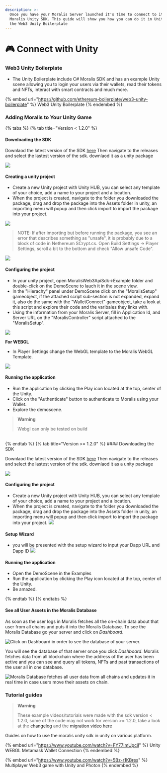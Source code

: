 ```yaml
---
description: >-
  Once you have your Moralis Server launched it's time to connect to it via the
  Moralis Unity SDK. This guide will show you how you can do it in Unity with
  the Web3 Unity Boilerplate
---
```


# 🎮 Connect with Unity

### Web3 Unity Boilerplate

- The Unity Boilerplate include C# Moralis SDK and has an example Unity scene allowing you to login your users via their wallets, read their tokens and NFTs, interact with smart contracts and much more.

{% embed url="https://github.com/ethereum-boilerplate/web3-unity-boilerplate" %}
Web3 Unity Boilerplate
{% endembed %}

### Adding Moralis to Your Unity Game

{% tabs %}
{% tab title="Version < 1.2.0" %}

#### Downloading the SDK

Downlaod the latest version of the SDK [here](https://github.com/ethereum-boilerplate/web3-unity-boilerplate) Then navigate to the releases and select the lastest version of the sdk. downlaod it as a unity package

![](../../.gitbook/assets/downloadtheunitysdk.gif)

#### Creating a unity project

- Create a new Unity project with Unity HUB, you can select any template of your choice, add a name to your project and a location.
- When the project is created, navigate to the folder you downloaded the package, drag and drop the package into the Assets folder in unity, an importing menu will popup and then click import to import the package into your project.

![](../../.gitbook/assets/importingthesdk.gif)

> NOTE: If after importing but before running the package, you see an error that describes something as "unsafe", it is probably due to a block of code in Nethereum SCrypt.cs. Open Build Settings -> Player Settings, scroll a bit to the bottom and check "Allow unsafe Code".

![](../../.gitbook/assets/unsafe.gif)

#### Configuring the project

- In your unity project, open MoralisWeb3ApiSdk->Example folder and double-click on the DemoScene to lauch it in the scene view.
- In the "Hierachy" panel under DemoScene click on the "MoralisSetup" gameobject, if the attached script sub-section is not expanded, expand it, also do the same with the "WalletConnect" gameobject, take a look at this script and explore their code and the varibales they links with.
- Using the information from your Moralis Server, fill in Application Id, and Server URL on the "MoralisController" script attached to the "MoralisSetup".

![](../../.gitbook/assets/addingserverkeys.gif)

**For WEBGL**

- In Player Settings change the WebGL template to the Moralis WebGL Template.

![](../../.gitbook/assets/buildingforwebgl.gif)

#### Running the application

- Run the application by clicking the Play icon located at the top, center of the Unity.
- Click on the "Authenticate" button to authenticate to Moralis using your Wallet.
- Explore the demoscene.

> **Warning**
>
> Webgl can only be tested on build

<br/>
{% endtab %}
{% tab title="Version >= 1.2.0" %}
#### Downloading the SDK

Downlaod the latest version of the SDK [here](https://github.com/ethereum-boilerplate/web3-unity-boilerplate) Then navigate to the releases and select the lastest version of the sdk. downlaod it as a unity package

![](../../.gitbook/assets/downloadtheunitysdk.gif)

#### Configuring the project

- Create a new Unity project with Unity HUB, you can select any template of your choice, add a name to your project and a location.
- When the project is created, navigate to the folder you downloaded the package, drag and drop the package into the Assets folder in unity, an importing menu will popup and then click import to import the package into your project.
  ![](../../.gitbook/assets/moralis_package_setup.gif)

#### Setup Wizard

- you will be presented with the setup wizard to input your Dapp URL and Dapp ID
  ![](../../.gitbook/assets/moralis-unity-boilerplate_2.gif)

#### Running the application

- Open the DemoScene in the Examples
- Run the application by clicking the Play icon located at the top, center of the Unity.
- Be amazed.

{% endtab %}
{% endtabs %}

#### See all User Assets in the Moralis Database

As soon as the user logs in Moralis fetches all the on-chain data about that user from all chains and puts it into the Moralis Database. To see the Moralis Database go your server and click on _Dashboard_.

![Click on Dashboard in order to see the database of your server.](<../../.gitbook/assets/Screenshot 2021-10-15 at 18.38.52.png>)

You will see the database of that server once you click _Dashboard_. Moralis fetches data from all blockchain where the address of the user has been active and you can see and query all tokens, NFTs and past transactions of the user all in one database.

![Moralis Database fetches all user data from all chains and updates it in real time in case users move their assets on chain.](<../../.gitbook/assets/Screenshot 2021-10-15 at 18.44.04 (1).png>)

### Tutorial guides

> **Warning**
>
> These example videos/tutorials were made with the sdk version < 1.2.0, some of the code may not work for version >= 1.2.0, take a look at the [changelog](https://github.com/ethereum-boilerplate/web3-unity-boilerplate/releases/tag/v1.2.0) and the [migration video here](https://cdn.discordapp.com/attachments/918645175562145822/978328925753208904/MigrateToV120.mp4)

Guides on how to use the moralis unity sdk in unity on various platform.

{% embed url="https://www.youtube.com/watch?v=FY77ImUpciI" %}
Unity WEBGL Metamask Wallet Connection
{% endembed %}

{% embed url="https://www.youtube.com/watch?v=5Bz-r1KBres" %}
Multiplayer Web3 game with Unity and Photon
{% endembed %}
